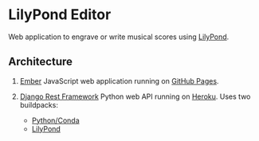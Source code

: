 LilyPond Editor
===============

Web application to engrave or write musical scores using [LilyPond](http://lilypond.org).

Architecture
------------

1.  [Ember](http://emberjs.com) JavaScript web application running on 
    [GitHub Pages](https://pages.github.com).
2.  [Django Rest Framework](http://www.django-rest-framework.org) Python web API 
    running on [Heroku](https://heroku.com). Uses two buildpacks:

  	-   [Python/Conda](https://github.com/faph/conda-pip-buildpack)
  	-   [LilyPond](https://github.com/faph/heroku-buildpack-LilyPond/tree/fix-install-path)
